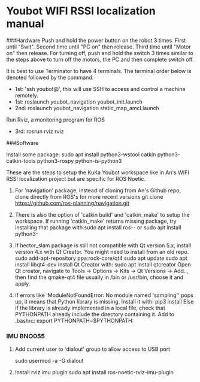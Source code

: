 # Youbot WIFI RSSI localization manual

###Hardware
Push and hold the power button on the robot 3 times. First until "Swit". Second time until "PC on" then release. Third time until "Motor on" then release.
For turning off, push and hold the switch 3 times similar to the steps above to turn off the motors, the PC and then complete switch off. 

It is best to use Terminator to have 4 terminals. The terminal order below is denoted followed by the command.

* 1st: 
  'ssh youbot@<the-ip-address-of-the-robot>', this will use SSH to access and control a machine remotely.
* 1st: 
  roslaunch youbot_navigation youbot_init.launch
* 2nd: roslaunch youbot_navigation static_map_amcl.launch

Run Rviz, a monitoring program for ROS

* 3rd: rosrun rviz rviz


###Software

Install some package:
		sudo apt install python3-wstool catkin python3-catkin-tools python3-rospy python-is-python3

These are the steps to setup the KuKa Youbot workspace like in An's WIFI RSSI localization project but are specific for ROS Noetic.

1. For 'navigation' package, instead of cloning from An's Github repo, clone directly from ROS's for more recent versions
		git clone https://github.com/ros-planning/navigation.git
2. There is also the option of 'catkin build' and 'catkin\_make' to setup the workspace. If running 'catkin_make' returns missing package, try installing that package with 
		sudo apt install ros-<distro name>-<package name>
or
		sudo apt install python3-<package name>
3. If hector_slam package is still not compatible with Qt version 5.x, install version 4.x with Qt Creator. You might need to install from an old repo.
		sudo add-apt-repository ppa:rock-core/qt4
		sudo apt update
		sudo apt install libqt4-dev
Install Qt Creator with:
		sudo apt install qtcreator
Open Qt creator, navigate to Tools -> Options -> Kits -> Qt Versions -> Add.., then find the qmake-qt4 file usually in /bin or /usr/bin, choose it and apply.

4. If errors like 'ModuleNotFoundError: No module named 'sampling'' pops up, it means that Python library is missing. Install it with:
		pip3 install <library name>
Else if the library is already implemented in a local file, check that PYTHONPATH already include the directory containing it. Add to .bashrc:
		export PYTHONPATH=$PYTHONPATH:<path to directory>

### IMU BNO055
1. Add current user to 'dialout' group to allow access to USB port

	sudo usermod -a -G dialout <your linux username>

2. Install rviz imu plugin
		sudo apt install ros-noetic-rviz-imu-plugin
